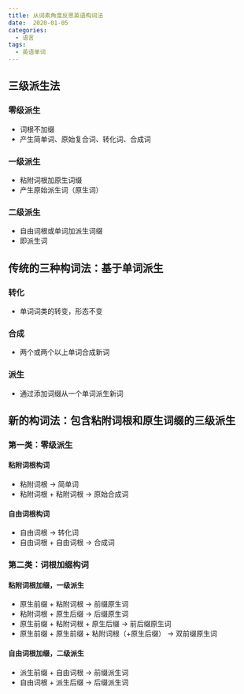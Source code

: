 ```yaml
---
title: 从词素角度反思英语构词法
date:  2020-01-05
categories:
  - 语言
tags:
  - 英语单词
---
```


## 三级派生法

### 零级派生

- 词根不加缀
- 产生简单词、原始复合词、转化词、合成词

### 一级派生

- 粘附词根加原生词缀
- 产生原始派生词（原生词）

### 二级派生

- 自由词根或单词加派生词缀
- 即派生词

## 传统的三种构词法：基于单词派生

### 转化

- 单词词类的转变，形态不变

### 合成

- 两个或两个以上单词合成新词

### 派生

- 通过添加词缀从一个单词派生新词

## 新的构词法：包含粘附词根和原生词缀的三级派生

### 第一类：零级派生

#### 粘附词根构词

- 粘附词根 → 简单词
- 粘附词根 + 粘附词根 → 原始合成词

#### 自由词根构词

- 自由词根 → 转化词
- 自由词根 + 自由词根 → 合成词

### 第二类：词根加缀构词

#### 粘附词根加缀，一级派生

- 原生前缀 + 粘附词根 → 前缀原生词
- 粘附词根 + 原生后缀 → 后缀原生词
- 原生前缀 + 粘附词根 + 原生后缀 → 前后缀原生词
- 原生前缀 + 原生前缀 + 粘附词根（+原生后缀） → 双前缀原生词

#### 自由词根加缀，二级派生

- 派生前缀 + 自由词根 → 前缀派生词
- 自由词根 + 派生后缀 → 后缀派生词

